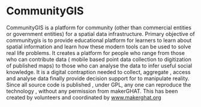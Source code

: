 # CommunityGIS

CommunityGIS is a platform for community (other than commercial entities or government entities) for a spatial data infrastructure. Primary objective of communitygis is to provide educational platform for learners to learn about spatial information and learn how these modern tools can be used to solve real life problems. It creates a platform for people who range from those who can contribute data ( mobile based point data collection to digitization of published maps) to those who can analyse the data to infer useful social knowledge. It is a digital contraption needed to collect, aggregate , access and analyse data finally provide decision support for to manipulate reality. Since all source code is published , under GPL, any one can reproduce the technology , without any permission from makerGHAT. This has been created by volunteers and coordinated by www.makerghat.org